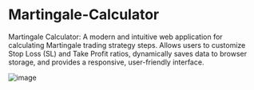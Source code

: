 # Martingale-Calculator
Martingale Calculator: A modern and intuitive web application for calculating Martingale trading strategy steps. Allows users to customize Stop Loss (SL) and Take Profit ratios, dynamically saves data to browser storage, and provides a responsive, user-friendly interface.

![image](https://github.com/user-attachments/assets/e244a7c8-eb00-4085-9eec-ba6d6e167af2)

